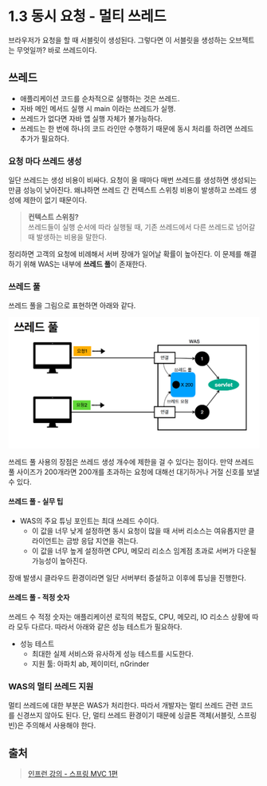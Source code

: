 # 1.3 동시 요청 - 멀티 쓰레드

브라우저가 요청을 할 때 서블릿이 생성된다.
그렇다면 이 서블릿을 생성하는 오브젝트는 무엇일까? 바로 쓰레드이다.

## 쓰레드

- 애플리케이션 코드를 순차적으로 실행하는 것은 쓰레드.
- 자바 메인 메서드 실행 시 main 이라는 쓰레드가 실행.
- 쓰레드가 없다면 자바 앱 실행 자체가 불가능하다.
- 쓰레드는 한 번에 하나의 코드 라인만 수행하기 때문에 동시 처리를 하려면 쓰레드 추가가 필요하다.

### 요청 마다 쓰레드 생성

일단 쓰레드는 생성 비용이 비싸다. 요청이 올 때마다 매번 쓰레드를 생성하면 생성되는만큼 성능이 낮아진다.
왜냐하면 쓰레드 간 컨텍스트 스위칭 비용이 발생하고 쓰레드 생성에 제한이 없기 때문이다.

> **컨텍스트 스위칭?**<br/>
> 쓰레드들이 실행 순서에 따라 실행될 때, 기존 쓰레드에서 다른 쓰레드로 넘어갈 때 발생하는 비용을 말한다.

정리하면 고객의 요청에 비례해서 서버 장애가 일어날 확률이 높아진다.
이 문제를 해결하기 위해 WAS는 내부에 **쓰레드 풀**이 존재한다.

### 쓰레드 풀

쓰레드 풀을 그림으로 표현하면 아래와 같다.

![img_6.png](image_1/img_6.png)

쓰레드 풀 사용의 장점은 쓰레드 생성 개수에 제한을 걸 수 있다는 점이다.
만약 쓰레드 풀 사이즈가 200개라면 200개를 초과하는 요청에 대해선 대기하거나 거절 신호를 보낼 수 있다.

#### 쓰레드 풀 - 실무 팁

- WAS의 주요 튜닝 포인트는 최대 쓰레드 수이다.
  - 이 값을 너무 낮게 설정하면 동시 요청이 많을 때 서버 리소스는 여유롭지만 클라이언트는 금방 응답 지연을 겪는다.
  - 이 값을 너무 높게 설정하면 CPU, 메모리 리소스 임계점 초과로 서버가 다운될 가능성이 높아진다.

장애 발생시 클라우드 환경이라면 일단 서버부터 증설하고 이후에 튜닝을 진행한다.

#### 쓰레드 풀 - 적정 숫자

쓰레드 수 적정 숫자는 애플리케이션 로직의 복잡도, CPU, 메모리, IO 리소스 상황에 따라 모두 다르다.
따라서 아래와 같은 성능 테스트가 필요하다.
- 성능 테스트
  - 최대한 실제 서비스와 유사하게 성능 테스트를 시도한다.
  - 지원 툴: 아파치 ab, 제이미터, nGrinder
  

### WAS의 멀티 쓰레드 지원

멀티 쓰레드에 대한 부분은 WAS가 처리한다.
따라서 개발자는 멀티 쓰레드 관련 코드를 신경쓰지 않아도 된다.
단, 멀티 쓰레드 환경이기 때문에 싱글톤 객체(서블릿, 스프링 빈)은 주의해서 사용해야 한다.

## 출처

> [인프런 강의 - 스프링 MVC 1편](https://www.inflearn.com/course/%EC%8A%A4%ED%94%84%EB%A7%81-mvc-1/dashboard)